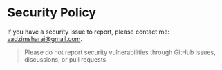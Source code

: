 # Security Policy

If you have a security issue to report, please contact me: [vadzimsharai@gmail.com](mailto:vadzimsharai@gmail.com).

> Please do not report security vulnerabilities through GitHub issues, discussions, or pull requests.
